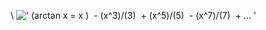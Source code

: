 \\
![' (arctan x = x )  - (x\^3)/(3)  + (x\^5)/(5)  - (x\^7)/(7)  + ... '](../dictionary/equation_images/3346.1..png)
